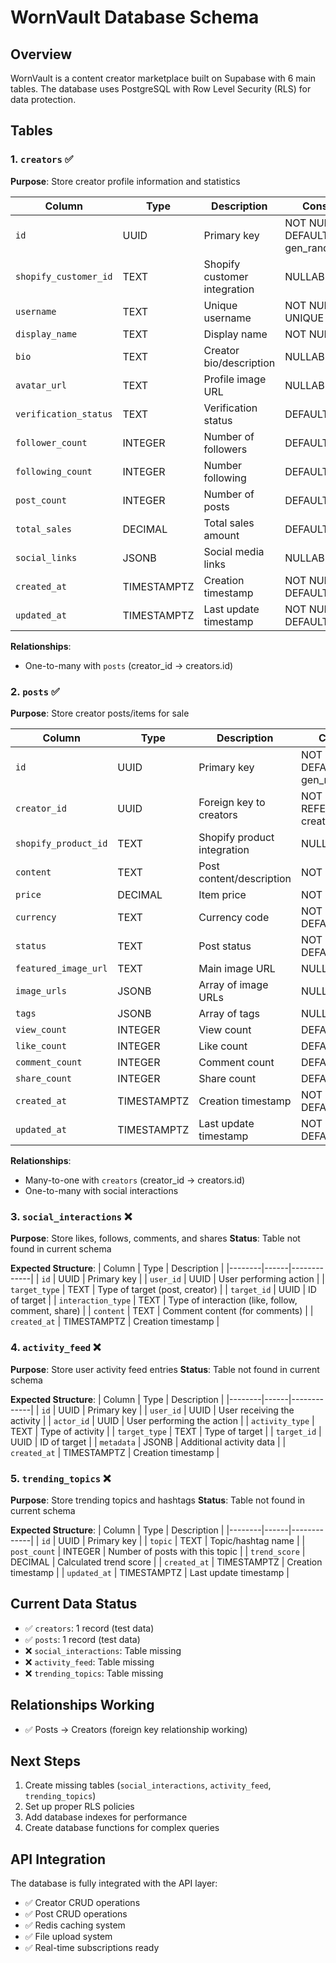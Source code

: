 # WornVault Database Schema

## Overview

WornVault is a content creator marketplace built on Supabase with 6 main tables. The database uses PostgreSQL with Row Level Security (RLS) for data protection.

## Tables

### 1. `creators` ✅

**Purpose**: Store creator profile information and statistics

| Column                | Type        | Description                  | Constraints                         |
| --------------------- | ----------- | ---------------------------- | ----------------------------------- |
| `id`                  | UUID        | Primary key                  | NOT NULL, DEFAULT gen_random_uuid() |
| `shopify_customer_id` | TEXT        | Shopify customer integration | NULLABLE                            |
| `username`            | TEXT        | Unique username              | NOT NULL, UNIQUE                    |
| `display_name`        | TEXT        | Display name                 | NOT NULL                            |
| `bio`                 | TEXT        | Creator bio/description      | NULLABLE                            |
| `avatar_url`          | TEXT        | Profile image URL            | NULLABLE                            |
| `verification_status` | TEXT        | Verification status          | DEFAULT 'pending'                   |
| `follower_count`      | INTEGER     | Number of followers          | DEFAULT 0                           |
| `following_count`     | INTEGER     | Number following             | DEFAULT 0                           |
| `post_count`          | INTEGER     | Number of posts              | DEFAULT 0                           |
| `total_sales`         | DECIMAL     | Total sales amount           | DEFAULT 0                           |
| `social_links`        | JSONB       | Social media links           | NULLABLE                            |
| `created_at`          | TIMESTAMPTZ | Creation timestamp           | NOT NULL, DEFAULT now()             |
| `updated_at`          | TIMESTAMPTZ | Last update timestamp        | NOT NULL, DEFAULT now()             |

**Relationships**:

- One-to-many with `posts` (creator_id → creators.id)

### 2. `posts` ✅

**Purpose**: Store creator posts/items for sale

| Column               | Type        | Description                 | Constraints                         |
| -------------------- | ----------- | --------------------------- | ----------------------------------- |
| `id`                 | UUID        | Primary key                 | NOT NULL, DEFAULT gen_random_uuid() |
| `creator_id`         | UUID        | Foreign key to creators     | NOT NULL, REFERENCES creators(id)   |
| `shopify_product_id` | TEXT        | Shopify product integration | NULLABLE                            |
| `content`            | TEXT        | Post content/description    | NOT NULL                            |
| `price`              | DECIMAL     | Item price                  | NOT NULL                            |
| `currency`           | TEXT        | Currency code               | NOT NULL, DEFAULT 'USD'             |
| `status`             | TEXT        | Post status                 | NOT NULL, DEFAULT 'draft'           |
| `featured_image_url` | TEXT        | Main image URL              | NULLABLE                            |
| `image_urls`         | JSONB       | Array of image URLs         | NULLABLE                            |
| `tags`               | JSONB       | Array of tags               | NULLABLE                            |
| `view_count`         | INTEGER     | View count                  | DEFAULT 0                           |
| `like_count`         | INTEGER     | Like count                  | DEFAULT 0                           |
| `comment_count`      | INTEGER     | Comment count               | DEFAULT 0                           |
| `share_count`        | INTEGER     | Share count                 | DEFAULT 0                           |
| `created_at`         | TIMESTAMPTZ | Creation timestamp          | NOT NULL, DEFAULT now()             |
| `updated_at`         | TIMESTAMPTZ | Last update timestamp       | NOT NULL, DEFAULT now()             |

**Relationships**:

- Many-to-one with `creators` (creator_id → creators.id)
- One-to-many with social interactions

### 3. `social_interactions` ❌

**Purpose**: Store likes, follows, comments, and shares
**Status**: Table not found in current schema

**Expected Structure**:
| Column | Type | Description |
|--------|------|-------------|
| `id` | UUID | Primary key |
| `user_id` | UUID | User performing action |
| `target_type` | TEXT | Type of target (post, creator) |
| `target_id` | UUID | ID of target |
| `interaction_type` | TEXT | Type of interaction (like, follow, comment, share) |
| `content` | TEXT | Comment content (for comments) |
| `created_at` | TIMESTAMPTZ | Creation timestamp |

### 4. `activity_feed` ❌

**Purpose**: Store user activity feed entries
**Status**: Table not found in current schema

**Expected Structure**:
| Column | Type | Description |
|--------|------|-------------|
| `id` | UUID | Primary key |
| `user_id` | UUID | User receiving the activity |
| `actor_id` | UUID | User performing the action |
| `activity_type` | TEXT | Type of activity |
| `target_type` | TEXT | Type of target |
| `target_id` | UUID | ID of target |
| `metadata` | JSONB | Additional activity data |
| `created_at` | TIMESTAMPTZ | Creation timestamp |

### 5. `trending_topics` ❌

**Purpose**: Store trending topics and hashtags
**Status**: Table not found in current schema

**Expected Structure**:
| Column | Type | Description |
|--------|------|-------------|
| `id` | UUID | Primary key |
| `topic` | TEXT | Topic/hashtag name |
| `post_count` | INTEGER | Number of posts with this topic |
| `trend_score` | DECIMAL | Calculated trend score |
| `created_at` | TIMESTAMPTZ | Creation timestamp |
| `updated_at` | TIMESTAMPTZ | Last update timestamp |

## Current Data Status

- ✅ `creators`: 1 record (test data)
- ✅ `posts`: 1 record (test data)
- ❌ `social_interactions`: Table missing
- ❌ `activity_feed`: Table missing
- ❌ `trending_topics`: Table missing

## Relationships Working

- ✅ Posts → Creators (foreign key relationship working)

## Next Steps

1. Create missing tables (`social_interactions`, `activity_feed`, `trending_topics`)
2. Set up proper RLS policies
3. Add database indexes for performance
4. Create database functions for complex queries

## API Integration

The database is fully integrated with the API layer:

- ✅ Creator CRUD operations
- ✅ Post CRUD operations
- ✅ Redis caching system
- ✅ File upload system
- ✅ Real-time subscriptions ready
